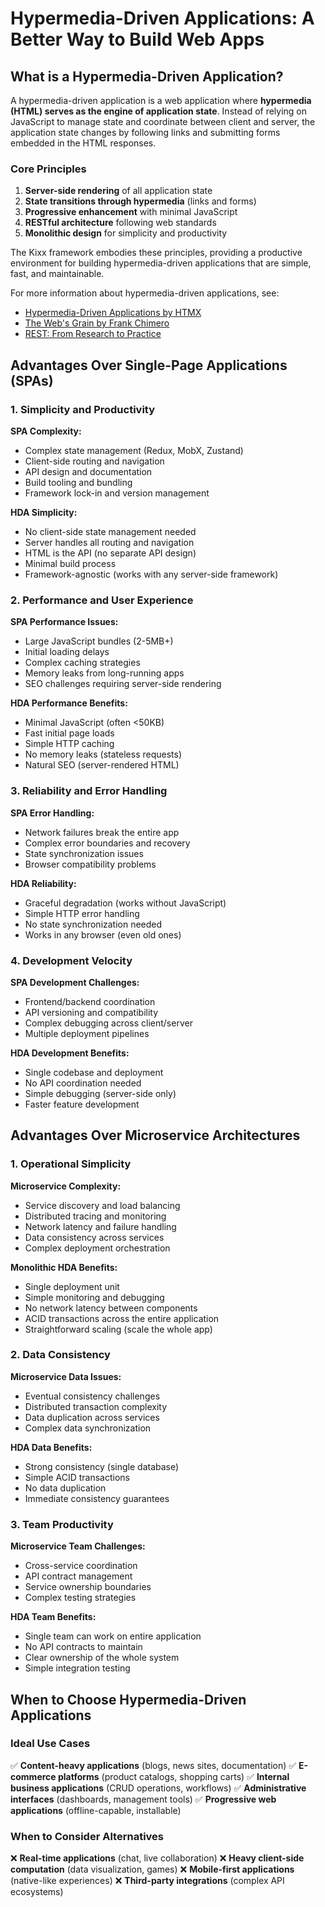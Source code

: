 # Hypermedia-Driven Applications: A Better Way to Build Web Apps

## What is a Hypermedia-Driven Application?

A hypermedia-driven application is a web application where **hypermedia (HTML) serves as the engine of application state**. Instead of relying on JavaScript to manage state and coordinate between client and server, the application state changes by following links and submitting forms embedded in the HTML responses.

### Core Principles

1. **Server-side rendering** of all application state
2. **State transitions through hypermedia** (links and forms)
3. **Progressive enhancement** with minimal JavaScript
4. **RESTful architecture** following web standards
5. **Monolithic design** for simplicity and productivity

The Kixx framework embodies these principles, providing a productive environment for building hypermedia-driven applications that are simple, fast, and maintainable.

For more information about hypermedia-driven applications, see:
- [Hypermedia-Driven Applications by HTMX](https://htmx.org/essays/hypermedia-driven-applications/)
- [The Web's Grain by Frank Chimero](https://frankchimero.com/blog/2015/the-webs-grain/)
- [REST: From Research to Practice](https://www.ics.uci.edu/~fielding/pubs/dissertation/rest_arch_style.htm) 

## Advantages Over Single-Page Applications (SPAs)

### 1. **Simplicity and Productivity**

**SPA Complexity:**
- Complex state management (Redux, MobX, Zustand)
- Client-side routing and navigation
- API design and documentation
- Build tooling and bundling
- Framework lock-in and version management

**HDA Simplicity:**
- No client-side state management needed
- Server handles all routing and navigation
- HTML is the API (no separate API design)
- Minimal build process
- Framework-agnostic (works with any server-side framework)


### 2. **Performance and User Experience**

**SPA Performance Issues:**
- Large JavaScript bundles (2-5MB+)
- Initial loading delays
- Complex caching strategies
- Memory leaks from long-running apps
- SEO challenges requiring server-side rendering

**HDA Performance Benefits:**
- Minimal JavaScript (often <50KB)
- Fast initial page loads
- Simple HTTP caching
- No memory leaks (stateless requests)
- Natural SEO (server-rendered HTML)

### 3. **Reliability and Error Handling**

**SPA Error Handling:**
- Network failures break the entire app
- Complex error boundaries and recovery
- State synchronization issues
- Browser compatibility problems

**HDA Reliability:**
- Graceful degradation (works without JavaScript)
- Simple HTTP error handling
- No state synchronization needed
- Works in any browser (even old ones)

### 4. **Development Velocity**

**SPA Development Challenges:**
- Frontend/backend coordination
- API versioning and compatibility
- Complex debugging across client/server
- Multiple deployment pipelines

**HDA Development Benefits:**
- Single codebase and deployment
- No API coordination needed
- Simple debugging (server-side only)
- Faster feature development

## Advantages Over Microservice Architectures

### 1. **Operational Simplicity**

**Microservice Complexity:**
- Service discovery and load balancing
- Distributed tracing and monitoring
- Network latency and failure handling
- Data consistency across services
- Complex deployment orchestration

**Monolithic HDA Benefits:**
- Single deployment unit
- Simple monitoring and debugging
- No network latency between components
- ACID transactions across the entire application
- Straightforward scaling (scale the whole app)

### 2. **Data Consistency**

**Microservice Data Issues:**
- Eventual consistency challenges
- Distributed transaction complexity
- Data duplication across services
- Complex data synchronization

**HDA Data Benefits:**
- Strong consistency (single database)
- Simple ACID transactions
- No data duplication
- Immediate consistency guarantees

### 3. **Team Productivity**

**Microservice Team Challenges:**
- Cross-service coordination
- API contract management
- Service ownership boundaries
- Complex testing strategies

**HDA Team Benefits:**
- Single team can work on entire application
- No API contracts to maintain
- Clear ownership of the whole system
- Simple integration testing

## When to Choose Hypermedia-Driven Applications

### Ideal Use Cases

✅ **Content-heavy applications** (blogs, news sites, documentation)
✅ **E-commerce platforms** (product catalogs, shopping carts)
✅ **Internal business applications** (CRUD operations, workflows)
✅ **Administrative interfaces** (dashboards, management tools)
✅ **Progressive web applications** (offline-capable, installable)

### When to Consider Alternatives

❌ **Real-time applications** (chat, live collaboration)
❌ **Heavy client-side computation** (data visualization, games)
❌ **Mobile-first applications** (native-like experiences)
❌ **Third-party integrations** (complex API ecosystems)
